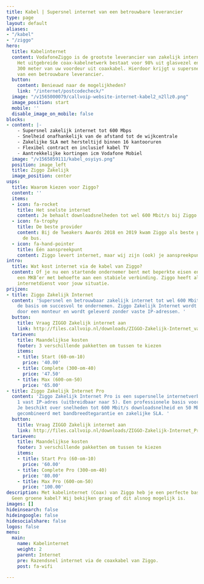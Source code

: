 ```yaml
---
title: Kabel | Supersnel internet van een betrouwbare leverancier
type: page
layout: default
aliases:
- "/kabel"
- "/ziggo"
hero:
  title: Kabelinternet
  content: VodafoneZiggo is de grootste leverancier van zakelijk internet via de kabel.
    Het uitgebreide coax-kabelnetwerk bestaat voor 98% uit glasvezel en tot maximaal
    300 meter van uw voordeur uit coaxkabel. Hierdoor krijgt u supersnel internet
    van een betrouwbare leverancier.
  button:
    content: Benieuwd naar de mogelijkheden?
    link: "/internet/postcodecheck/"
  image: "/v1565000079/callvoip-website-internet-kabel2_n2llz0.png"
  image_position: start
  mobile: ''
  disable_image_on_mobile: false
blocks:
- content: |-
    - Supersnel zakelijk internet tot 600 Mbps
    - Snelheid onafhankelijk van de afstand tot de wijkcentrale
    - Zakelijke SLA met hersteltijd binnen 16 kantooruren
    - Flexibel contract en inclusief kabel TV
    - Aantrekkelijke kortingen icm Vodafone Mobiel
  image: "/v1565859111/kabel_osyiys.png"
  position: image_left
  title: Ziggo Zakelijk
  image_position: center
usps:
  title: Waarom kiezen voor Ziggo?
  content: ''
  items:
  - icon: fa-rocket
    title: Het snelste internet
    content: Je behaalt downloadsnelheden tot wel 600 Mbit/s bij Ziggo Zakelijk Pro.
  - icon: fa-trophy
    title: De beste provider
    content: Bij de Tweakers Awards 2018 en 2019 kwam Ziggo als beste provider uit
      de bus.
  - icon: fa-hand-pointer
    title: Één aanspreekpunt
    content: Ziggo levert internet, maar wij zijn (ook) je aanspreekpunt. Wel zo makkelijk!
intro:
  title: Wat kost internet via de kabel van Ziggo?
  content: Of je nu een startende ondernemer bent met beperkte eisen en wensen of
    een MKB’er met behoefte aan een stabiele verbinding. Ziggo heeft altijd een passende
    internetdienst voor jouw situatie.
prijzen:
- title: Ziggo Zakelijk Internet
  content: 'Supersnel en betrouwbaar zakelijk internet tot wel 600 Mbit/s. Het is
    de basis om succesvol te ondernemen. Ziggo Zakelijk Internet wordt kosteloos geïnstalleerd
    door een monteur en wordt geleverd zonder vaste IP-adressen. '
  button:
    title: Vraag ZIGGO Zakelijk internet aan
    link: http://files.callvoip.nl/downloads/ZIGGO-Zakelijk-Internet_variabel-IP.pdf
  tarieven:
    title: Maandelijkse kosten
    footer: 3 verschillende pakketten om tussen te kiezen
    items:
    - title: Start (60-om-10)
      price: '40.00'
    - title: Complete (300-om-40)
      price: '47.50'
    - title: Max (600-om-50)
      price: '65.00'
- title: Ziggo Zakelijk Internet Pro
  content: 'Ziggo Zakelijk Internet Pro is een supersnelle internetverbinding met
    1 vast IP-adres (uitbreidbaar naar 5). Een professionele basis voor je bedrijfsnetwerk.
    Je beschikt over snelheden tot 600 Mbit/s downloadsnelheid en 50 Mbit/s uploadsnelheid,
    gecombineerd met bandbreedtegarantie en zakelijke SLA. '
  button:
    title: Vraag ZIGGO Zakelijk internet aan
    link: http://files.callvoip.nl/downloads/ZIGGO-Zakelijk-Internet_Pro.pdf
  tarieven:
    title: Maandelijkse kosten
    footer: 3 verschillende pakketten om tussen te kiezen
    items:
    - title: Start Pro (60-om-10)
      price: '60.00'
    - title: Complete Pro (300-om-40)
      price: '80.00'
    - title: Max Pro (600-om-50)
      price: '100.00'
description: Met kabelinternet (Coax) van Ziggo heb je een perfecte basis voor VoIP-telefonie.
  Geen groene kabel? Wij bekijken graag of dit alsnog mogelijk is.
images: []
hideinsearch: false
hideingoogle: false
hidesocialshare: false
logos: false
menu:
  main:
    name: Kabelinternet
    weight: 2
    parent: Internet
    pre: Razendsnel internet via de coaxkabel van Ziggo.
    post: fa-wifi

---
```

